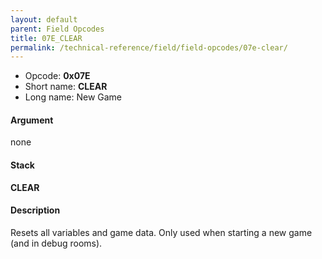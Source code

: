 ```yaml
---
layout: default
parent: Field Opcodes
title: 07E_CLEAR
permalink: /technical-reference/field/field-opcodes/07e-clear/
---
```


-   Opcode: **0x07E**
-   Short name: **CLEAR**
-   Long name: New Game

#### Argument

none

#### Stack

  
**CLEAR**

#### Description

Resets all variables and game data. Only used when starting a new game (and in debug rooms).
